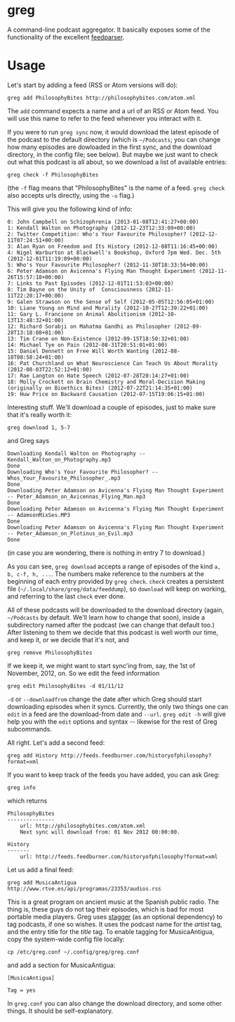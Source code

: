 greg
====

A command-line podcast aggregator. It basically exposes some of the functionality of the excellent [feedparser](http://pypi.python.org/pypi/feedparser).

# Usage

Let's start by adding a feed (RSS or Atom versions will do):

    greg add PhilosophyBites http://philosophybites.com/atom.xml

The `add` command expects a name and a url of an RSS or Atom feed. You will use this name to refer to the feed whenever you interact with it.

If you were to run `greg sync` now, it would download the latest episode of the podcast to the default directory (which is `~/Podcasts`; you can change how many episodes are dowloaded in the first sync, and the download directory, in the config file; see below). But maybe we just want to check out what this podcast is all about, so we download a list of available entries:

    greg check -f PhilosophyBites

(the `-f` flag means that "PhilosophyBites" is the name of a feed. `greg check` also accepts urls directly, using the `-u` flag.)

This will give you the following kind of info:
   
    0: John Campbell on Schizophrenia (2013-01-08T12:41:27+00:00)
    1: Kendall Walton on Photography (2012-12-23T12:33:09+00:00)
    2: Twitter Competition: Who's Your Favourite Philosopher? (2012-12-11T07:24:51+00:00)
    3: Alan Ryan on Freedom and Its History (2012-12-08T11:16:45+00:00)
    4: Nigel Warburton at Blackwell's Bookshop, Oxford 7pm Wed. Dec. 5th (2012-12-01T11:19:09+00:00)
    5: Who's Your Favourite Philosopher? (2012-11-30T18:33:56+00:00)
    6: Peter Adamson on Avicenna's Flying Man Thought Experiment (2012-11-26T15:57:18+00:00)
    7: Links to Past Episodes (2012-12-01T11:53:03+00:00)
    8: Tim Bayne on the Unity of  Consciousness (2012-11-11T22:20:17+00:00)
    9: Galen Strawson on the Sense of Self (2012-05-05T12:56:05+01:00)
    10: Liane Young on Mind and Morality (2012-10-27T12:39:22+01:00)
    11: Gary L. Francione on Animal Abolitionism (2012-10-13T13:48:32+01:00)
    12: Richard Sorabji on Mahatma Gandhi as Philosopher (2012-09-28T13:18:08+01:00)
    13: Tim Crane on Non-Existence (2012-09-15T18:50:32+01:00)
    14: Michael Tye on Pain (2012-08-31T20:51:01+01:00)
    15: Daniel Dennett on Free Will Worth Wanting (2012-08-18T08:58:24+01:00)
    16: Pat Churchland on What Neuroscience Can Teach Us About Morality (2012-08-03T22:52:12+01:00)
    17: Rae Langton on Hate Speech (2012-07-28T20:14:27+01:00)
    18: Molly Crockett on Brain Chemistry and Moral-Decision Making (originally on Bioethics Bites) (2012-07-22T21:14:35+01:00)
    19: Huw Price on Backward Causation (2012-07-15T19:06:15+01:00)


Interesting stuff. We'll download a couple of episodes, just to make sure that it's really worth it:

    greg download 1, 5-7

and Greg says

    Downloading Kendall Walton on Photography -- Kendall_Walton_on_Photography.mp3
    Done
    Downloading Who's Your Favourite Philosopher? -- Whos_Your_Favourite_Philosopher_.mp3
    Done
    Downloading Peter Adamson on Avicenna's Flying Man Thought Experiment -- Peter_Adamson_on_Avicennas_Flying_Man.mp3
    Done
    Downloading Peter Adamson on Avicenna's Flying Man Thought Experiment -- AdamsonMixSes.MP3
    Done
    Downloading Peter Adamson on Avicenna's Flying Man Thought Experiment -- Peter_Adamson_on_Plotinus_on_Evil.mp3
    Done

(in case you are wondering, there is nothing in entry 7 to download.)

As you can see, `greg download` accepts a range of episodes of the kind `a, b, c-f, h, ...`. The numbers make reference to the numbers at the beginning of each entry provided by `greg check`. `check` creates a persistent file (`~/.local/share/greg/data/feeddump`), so `download` will keep on working, and referring to the last `check` ever done.

All of these podcasts will be downloaded to the download directory (again, `~/Podcasts` by default. We'll learn how to change that soon), inside a subdirectory named after the podcast (we can change that default too.) After listening to them we decide that this podcast is well worth our time, and keep it, or we decide that it's not, and

    greg remove PhilosophyBites

If we keep it, we might want to start sync'ing from, say, the 1st of November, 2012, on. So we edit the feed information

    greg edit PhilosophyBites -d 01/11/12

`-d` or `--downloadfrom` change the date after which Greg should start downloading episodes when it syncs. Currently, the only two things one can `edit` in a feed are the download-from date and `--url`. `greg edit -h` will give help you with the `edit` options and syntax -- likewise for the rest of Greg subcommands.

All right. Let's add a second feed:

    greg add History http://feeds.feedburner.com/historyofphilosophy?format=xml

If you want to keep track of the feeds you have added, you can ask Greg:

    greg info

which returns

    PhilosophyBites
    ---------------
        url: http://philosophybites.com/atom.xml
        Next sync will download from: 01 Nov 2012 00:00:00.

    History
    -------
        url: http://feeds.feedburner.com/historyofphilosophy?format=xml

Let us add a final feed:

    greg add MusicaAntigua http://www.rtve.es/api/programas/23353/audios.rss

This is a great program on ancient music at the Spanish public radio. The thing is, these guys do not tag their episodes, which is bad for most portable media players. Greg uses [stagger](http://pypi.python.org/pypi/stagger/0.4.2) (as an optional dependency) to tag podcasts, if one so wishes. It uses the podcast name for the *artist* tag, and the entry title for the *title* tag. To enable tagging for MusicaAntigua, copy the system-wide config file locally:

    cp /etc/greg.conf ~/.config/greg/greg.conf

and add a section for MusicaAntigua:

    [MusicaAntigua]

    Tag = yes

In `greg.conf` you can also change the download directory, and some other things. It should be self-explanatory.
